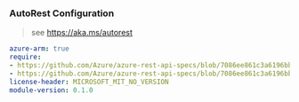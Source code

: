 ### AutoRest Configuration

> see https://aka.ms/autorest

``` yaml
azure-arm: true
require:
- https://github.com/Azure/azure-rest-api-specs/blob/7086ee861c3a6196bb98f8b327af11d03e545a05/specification/logz/resource-manager/readme.md
- https://github.com/Azure/azure-rest-api-specs/blob/7086ee861c3a6196bb98f8b327af11d03e545a05/specification/logz/resource-manager/readme.go.md
license-header: MICROSOFT_MIT_NO_VERSION
module-version: 0.1.0

```